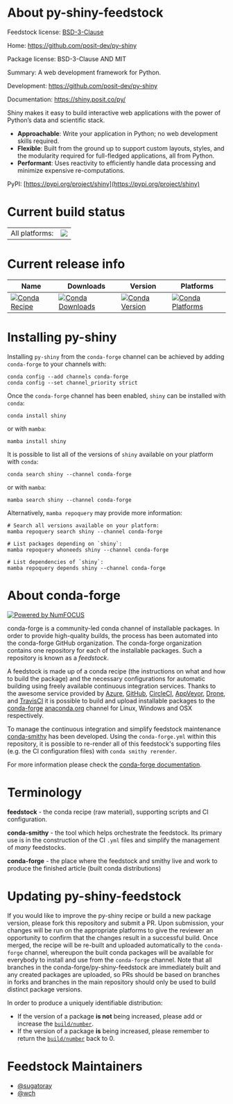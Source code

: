 About py-shiny-feedstock
========================

Feedstock license: [BSD-3-Clause](https://github.com/conda-forge/py-shiny-feedstock/blob/main/LICENSE.txt)

Home: https://github.com/posit-dev/py-shiny

Package license: BSD-3-Clause AND MIT

Summary: A web development framework for Python.

Development: https://github.com/posit-dev/py-shiny

Documentation: https://shiny.posit.co/py/



Shiny makes it easy to build interactive web applications with the power
of Python’s data and scientific stack.

- **Approachable**: Write your application in Python; no web development skills required.
- **Flexible**: Built from the ground up to support custom layouts, styles, and the
  modularity required for full-fledged applications, all from Python.
- **Performant**: Uses reactivity to efficiently handle data processing and minimize
  expensive re-computations.

PyPI: [https://pypi.org/project/shiny](https://pypi.org/project/shiny)


Current build status
====================


<table><tr><td>All platforms:</td>
    <td>
      <a href="https://dev.azure.com/conda-forge/feedstock-builds/_build/latest?definitionId=16835&branchName=main">
        <img src="https://dev.azure.com/conda-forge/feedstock-builds/_apis/build/status/py-shiny-feedstock?branchName=main">
      </a>
    </td>
  </tr>
</table>

Current release info
====================

| Name | Downloads | Version | Platforms |
| --- | --- | --- | --- |
| [![Conda Recipe](https://img.shields.io/badge/recipe-shiny-green.svg)](https://anaconda.org/conda-forge/shiny) | [![Conda Downloads](https://img.shields.io/conda/dn/conda-forge/shiny.svg)](https://anaconda.org/conda-forge/shiny) | [![Conda Version](https://img.shields.io/conda/vn/conda-forge/shiny.svg)](https://anaconda.org/conda-forge/shiny) | [![Conda Platforms](https://img.shields.io/conda/pn/conda-forge/shiny.svg)](https://anaconda.org/conda-forge/shiny) |

Installing py-shiny
===================

Installing `py-shiny` from the `conda-forge` channel can be achieved by adding `conda-forge` to your channels with:

```
conda config --add channels conda-forge
conda config --set channel_priority strict
```

Once the `conda-forge` channel has been enabled, `shiny` can be installed with `conda`:

```
conda install shiny
```

or with `mamba`:

```
mamba install shiny
```

It is possible to list all of the versions of `shiny` available on your platform with `conda`:

```
conda search shiny --channel conda-forge
```

or with `mamba`:

```
mamba search shiny --channel conda-forge
```

Alternatively, `mamba repoquery` may provide more information:

```
# Search all versions available on your platform:
mamba repoquery search shiny --channel conda-forge

# List packages depending on `shiny`:
mamba repoquery whoneeds shiny --channel conda-forge

# List dependencies of `shiny`:
mamba repoquery depends shiny --channel conda-forge
```


About conda-forge
=================

[![Powered by
NumFOCUS](https://img.shields.io/badge/powered%20by-NumFOCUS-orange.svg?style=flat&colorA=E1523D&colorB=007D8A)](https://numfocus.org)

conda-forge is a community-led conda channel of installable packages.
In order to provide high-quality builds, the process has been automated into the
conda-forge GitHub organization. The conda-forge organization contains one repository
for each of the installable packages. Such a repository is known as a *feedstock*.

A feedstock is made up of a conda recipe (the instructions on what and how to build
the package) and the necessary configurations for automatic building using freely
available continuous integration services. Thanks to the awesome service provided by
[Azure](https://azure.microsoft.com/en-us/services/devops/), [GitHub](https://github.com/),
[CircleCI](https://circleci.com/), [AppVeyor](https://www.appveyor.com/),
[Drone](https://cloud.drone.io/welcome), and [TravisCI](https://travis-ci.com/)
it is possible to build and upload installable packages to the
[conda-forge](https://anaconda.org/conda-forge) [anaconda.org](https://anaconda.org/)
channel for Linux, Windows and OSX respectively.

To manage the continuous integration and simplify feedstock maintenance
[conda-smithy](https://github.com/conda-forge/conda-smithy) has been developed.
Using the ``conda-forge.yml`` within this repository, it is possible to re-render all of
this feedstock's supporting files (e.g. the CI configuration files) with ``conda smithy rerender``.

For more information please check the [conda-forge documentation](https://conda-forge.org/docs/).

Terminology
===========

**feedstock** - the conda recipe (raw material), supporting scripts and CI configuration.

**conda-smithy** - the tool which helps orchestrate the feedstock.
                   Its primary use is in the construction of the CI ``.yml`` files
                   and simplify the management of *many* feedstocks.

**conda-forge** - the place where the feedstock and smithy live and work to
                  produce the finished article (built conda distributions)


Updating py-shiny-feedstock
===========================

If you would like to improve the py-shiny recipe or build a new
package version, please fork this repository and submit a PR. Upon submission,
your changes will be run on the appropriate platforms to give the reviewer an
opportunity to confirm that the changes result in a successful build. Once
merged, the recipe will be re-built and uploaded automatically to the
`conda-forge` channel, whereupon the built conda packages will be available for
everybody to install and use from the `conda-forge` channel.
Note that all branches in the conda-forge/py-shiny-feedstock are
immediately built and any created packages are uploaded, so PRs should be based
on branches in forks and branches in the main repository should only be used to
build distinct package versions.

In order to produce a uniquely identifiable distribution:
 * If the version of a package **is not** being increased, please add or increase
   the [``build/number``](https://docs.conda.io/projects/conda-build/en/latest/resources/define-metadata.html#build-number-and-string).
 * If the version of a package **is** being increased, please remember to return
   the [``build/number``](https://docs.conda.io/projects/conda-build/en/latest/resources/define-metadata.html#build-number-and-string)
   back to 0.

Feedstock Maintainers
=====================

* [@sugatoray](https://github.com/sugatoray/)
* [@wch](https://github.com/wch/)


<!-- dummy commit to enable rerendering -->


